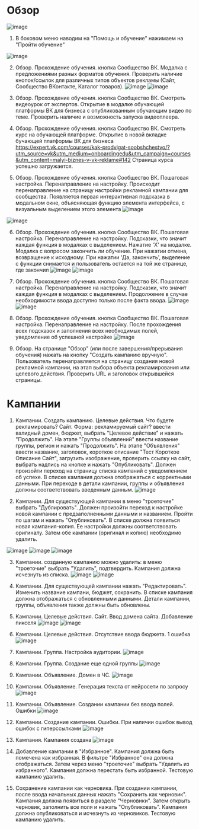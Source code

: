 # Обзор

![image](https://github.com/user-attachments/assets/3b5f0ca7-176b-4554-80d1-9ad9d198bd1d)

1. В боковом меню наводим на "Помощь и обучение" нажимаем на "Пройти обучение"

![image](https://github.com/user-attachments/assets/f79aac34-78ca-4650-9ae2-ac7c628a1d4c)

2. Обзор. Прохождение обучения. кнопка Сообщество ВК. Модалка с предложениями разных форматов обучения. Проверить наличие кнопок/ссылок для различных типов объектов рекламы (Сайт, Сообщество ВКонтакте, Каталог товаров).
![image](https://github.com/user-attachments/assets/f6accfe0-c66a-47f7-8ee1-c32c4bf9b842)
![image](https://github.com/user-attachments/assets/e4ce622d-ae41-4998-a385-3df2dc4b7ac8)


3. Обзор. Прохождение обучения.  кнопка Сообщество ВК. Смотреть видеоурок от экспертов. Открытие в модалке обучающей платформы ВК для бизнеса с опубликованным обучающим видео по теме. Проверить наличие и возможность запуска видеоплеера.
4. Обзор. Прохождение обучения.  кнопка Сообщество ВК. Смотреть курс на обучающей платформе. Открытие в новой вкладке бучающей платформы ВК для бизнеса https://expert.vk.com/courses/kak-prodvigat-soobshchestvo/?utm_source=vk&utm_medium=onboardingedu&utm_campaign=courses&utm_content=malyi-biznes-v-vk-reklame#142 Страница курса успешно загружается.
5. Обзор. Прохождение обучения.  кнопка Сообщество ВК. Пошаговая настройка. Перенаправление на настройку. Происходит перенаправление на страницу настройки рекламной кампании для сообщества. Появляется первая интерактивная подсказка в модальном окне, объясняющая функцию элемента интерфейса, с визуальным выделением этого элемента
![image](https://github.com/user-attachments/assets/da2fb888-0469-4a24-bb05-69fa4fe04a6e)

![image](https://github.com/user-attachments/assets/9be605be-623e-4a26-842d-f7d444cb3735)

6. Обзор. Прохождение обучения.  кнопка Сообщество ВК. Пошаговая настройка. Перенаправление на настройку. Подсказки, что значит каждая функция в модалках с выделением. Нажатие 'X' на модалке. Модалка с вопросом закончить ли обучение. При нажатии отмена, возвращение к исходному. При нажатии 'Да, закончить', выделение с функции снимается и пользователь остается на той же странице, где закончил
![image](https://github.com/user-attachments/assets/97faa220-6dec-48aa-a127-60f6a8954903)
![image](https://github.com/user-attachments/assets/e58ecda2-0fa3-4980-b2d3-6b0c32d6d674)

7.  Обзор. Прохождение обучения.  кнопка Сообщество ВК. Пошаговая настройка. Перенаправление на настройку. Подсказки, что значит каждая функция в модалках с выделением. Продолжение в случае необходимости ввода доступно только после факта ввода.
![image](https://github.com/user-attachments/assets/99352973-b4e9-41e1-ae82-273f157cb6a8)
![image](https://github.com/user-attachments/assets/ae9813b7-f4fd-4d56-97a2-917e02a90e6e)

8.  Обзор. Прохождение обучения.  кнопка Сообщество ВК. Пошаговая настройка. Перенаправление на настройку. После прохождения всех подсказок и заполнения всех необходимых полей, уведомление об успешной настройке
![image](https://github.com/user-attachments/assets/5ca41e4a-f706-46ac-98bf-2d82f0b89794)

9. Обзор. На странице "Обзор" (или после завершения/прерывания обучения) нажать на кнопку "Создать кампанию вручную". Пользователь перенаправляется на страницу создания новой рекламной кампании, на этап выбора объекта рекламирования или целевого действия. Проверить URL и заголовок открывшейся страницы.

# Кампании

1. Кампании. Создать кампанию. Целевые действия. Что будете рекламировать? Сайт. Форма: рекламируемый сайт? ввести валидный домен, бюджет, выбрать "Целевое действие" и нажать "Продолжить". На этапе "Группы объявлений" ввести название группы, регион и нажать "Продолжить". На этапе "Объявления" ввести название, заголовок, короткое описание "Тест Короткое Описание Сайт", загрузить изображение, проверить ссылку на сайт, выбрать надпись на кнопке и нажать "Опубликовать". Должен произойти переход на страницу списка кампаний с уведомлением об успехе. В списке кампания должна отображаться с корректными данными. При переходе в детали кампании, группы и объявления должны соответствовать введенным данным.
![image](https://github.com/user-attachments/assets/15e9be79-9004-4def-9d3d-3bb0b308eae2)

2. Кампании. Для существующей кампании в меню "троеточие" выбрать "Дублировать". Должен произойти переход к настройке новой кампании с предзаполненными данными и названием. Пройти по шагам и нажать "Опубликовать". В списке должна появиться новая кампания-копия. Ее настройки должны соответствовать оригиналу. Затем обе кампании (оригинал и копию) необходимо удалить.

![image](https://github.com/user-attachments/assets/98881a91-7e6d-4552-ae6b-6faaa6356dcd)
![image](https://github.com/user-attachments/assets/8f550797-48ee-4145-b8c6-f1a09438028b)
![image](https://github.com/user-attachments/assets/8e27014a-3720-4d4b-85d5-b3ccbb2210d9)


3. Кампании. созданную кампанию можно удалить: в меню "троеточие" выбрать "Удалить", подтвердить. Кампания должна исчезнуть из списка.
![image](https://github.com/user-attachments/assets/0faf57e5-b269-4c0e-b7cc-13ad077809e7)
![image](https://github.com/user-attachments/assets/b08705d9-39f9-4597-bbf4-67e0520eb0ac)

4.  Кампании.  Для существующей кампании нажать "Редактировать". Изменить название кампани, бюджет, сохранить.  В списке кампания должна отображаться с обновленными данными. Детали кампании, группы, объявления также должны быть обновлены. 

5. Кампании.  Целевые действия. Сайт. Ввод домена сайта. Добавление пикселя
![image](https://github.com/user-attachments/assets/c72b0e17-096f-40bb-8802-fc39a1f2c86b)
![image](https://github.com/user-attachments/assets/451a6830-65a2-4010-94cb-30e926918b3a)

6. Кампании. Целевые действия. Отсутствие ввода бюджета. 1 ошибка 
![image](https://github.com/user-attachments/assets/8caf8ab8-8068-4eef-bbef-a38451cf18cd)

7. Кампании. Группа. Настройка аудитории. 
![image](https://github.com/user-attachments/assets/27f54a61-b129-452d-a32a-bb25eeb33780)

8. Кампании. Группа. Создание еще одной группы
![image](https://github.com/user-attachments/assets/f59ebe82-5027-4f5e-bb35-0bff8f6d0d45)

9. Кампании. Объявление. Домен в ЧС.
![image](https://github.com/user-attachments/assets/50b9931d-6613-47df-9fa5-48aedcb42b4e)

10. Кампании. Объявление. Генерация текста от нейросети по запросу
![image](https://github.com/user-attachments/assets/c8f218ec-68fd-4d4c-90ff-90a90e15095d)

11. Кампании. Объявление. Создании кампании без ввода полей. Ошибки
![image](https://github.com/user-attachments/assets/46aa2b0c-ce96-4ddc-9f00-0259e3a45967)

12. Кампании. Создание кампании. Ошибки. При наличии ошибок вывод ошибок с гиперссылками
![image](https://github.com/user-attachments/assets/7e913170-ee64-4064-9740-6069f92d86f1)

13. Кампания. Кампания создана
![image](https://github.com/user-attachments/assets/6ad6a40d-9a60-4358-8815-f16f91922bc7)

14. Добавление кампании в "Избранное". Кампания должна быть помечена как избранная. В фильтре "Избранное" она должна отображаться. Затем через меню "троеточие" выбрать "Удалить из избранного". Кампания должна перестать быть избранной. Тестовую кампанию удалить.
15. Сохранение кампании как черновика. При создании кампании, после ввода начальных данных нажать "Сохранить как черновик". Кампания должна появиться в разделе "Черновики". Затем открыть черновик, заполнить все поля и нажать "Опубликовать". Кампания должна опубликоваться и исчезнуть из черновиков. Тестовую кампанию удалить.
